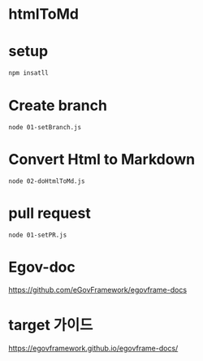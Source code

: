 # htmlToMd


# setup
```bash
npm insatll
```

# Create branch
```
node 01-setBranch.js
```

# Convert Html to Markdown
```
node 02-doHtmlToMd.js
```

# pull request
```
node 01-setPR.js
```


# Egov-doc
https://github.com/eGovFramework/egovframe-docs

# target 가이드 
https://egovframework.github.io/egovframe-docs/